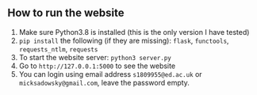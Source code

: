 ## How to run the website

1. Make sure Python3.8 is installed (this is the only version I have tested)
2. `pip install` the following (if they are missing): `flask`, `functools`, `requests_ntlm`, `requests`
3. To start the website server: `python3 server.py`
4. Go to `http://127.0.0.1:5000` to see the website
5. You can login using email address `s1809955@ed.ac.uk` or `micksadowsky@gmail.com`, leave the password empty.
